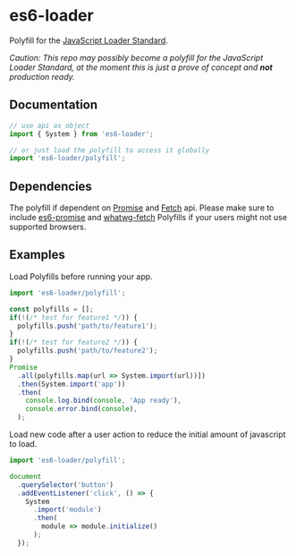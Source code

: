 # es6-loader

Polyfill for the [JavaScript Loader Standard](https://whatwg.github.io/loader/).

_Caution: This repo may possibly become a polyfill for the JavaScript Loader Standard, at the moment this is just a prove of concept and **not** production ready._

## Documentation

``` javascript
// use api as object
import { System } from 'es6-loader';

// or just load the polyfill to access it globally
import 'es6-loader/polyfill';
```

## Dependencies

The polyfill if dependent on [Promise](http://people.mozilla.org/~jorendorff/es6-draft.html#sec-promise-objects) and [Fetch](https://fetch.spec.whatwg.org/) api. Please make sure to include [es6-promise](jakearchibald/es6-promise) and [whatwg-fetch](https://github.com/github/fetch) Polyfills if your users might not use supported browsers.

## Examples

Load Polyfills before running your app.

``` javascript
import 'es6-loader/polyfill';

const polyfills = [];
if(!(/* test for feature1 */)) {
  polyfills.push('path/to/feature1');  
}
if(!(/* test for feature2 */)) {
  polyfills.push('path/to/feature2');  
}
Promise
  .all(polyfills.map(url => System.import(url))])
  .then(System.import('app'))
  .then(
    console.log.bind(console, 'App ready'),
    console.error.bind(console),
  );
```

Load new code after a user action to reduce the initial amount of javascript to load.

``` javascript
import 'es6-loader/polyfill';

document
  .querySelector('button')
  .addEventListener('click', () => {
    System
      .import('module')
      .then(
        module => module.initialize()
      );
  });
```